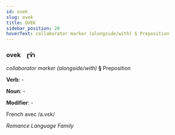 ```yaml
---
id: ovek
slug: ovek
title: OVEK
sidebar_position: 20
hoverText: collaborator marker (alongside/with) § Preposition
---
```


### ovek&emsp;<span kind="abugida">ɽɤ̑ɿ</span>

*collaborator marker (alongside/with)* **§** Preposition

**Verb**: -

**Noun**: -

**Modifier**: -

French avec /a.vɛk/

*Romance Language Family*